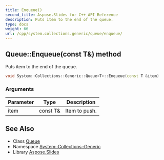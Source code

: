 ```yaml
---
title: Enqueue()
second_title: Aspose.Slides for C++ API Reference
description: Puts item to the end of the queue.
type: docs
weight: 66
url: /cpp/system.collections.generic/queue/enqueue/
---
```

## Queue::Enqueue(const T\&) method


Puts item to the end of the queue.

```cpp
void System::Collections::Generic::Queue<T>::Enqueue(const T &item)
```


### Arguments

| Parameter | Type | Description |
| --- | --- | --- |
| item | const T\& | Item to push. |

## See Also

* Class [Queue](./)
* Namespace [System::Collections::Generic](../)
* Library [Aspose.Slides](../../)